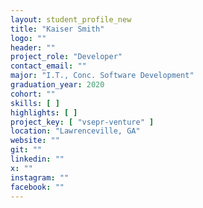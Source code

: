 ```yaml
---
layout: student_profile_new
title: "Kaiser Smith"
logo: ""
header: ""
project_role: "Developer"
contact_email: ""
major: "I.T., Conc. Software Development"
graduation_year: 2020
cohort: ""
skills: [ ]
highlights: [ ]
project_key: [ "vsepr-venture" ]
location: "Lawrenceville, GA"
website: ""
git: ""
linkedin: ""
x: ""
instagram: ""
facebook: ""
---
```

